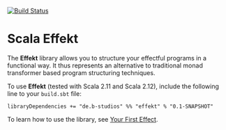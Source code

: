 [![Build Status](https://travis-ci.org/b-studios/scala-effekt.svg?branch=master)](https://travis-ci.org/b-studios/scala-effekt)

# Scala Effekt
The **Effekt** library allows you to structure your effectful programs
in a functional way. It thus represents an alternative to traditional
monad transformer based program structuring techniques.

To use **Effekt** (tested with Scala 2.11 and Scala 2.12), include the
following line to your `build.sbt` file:

```
libraryDependencies += "de.b-studios" %% "effekt" % "0.1-SNAPSHOT"
```

To learn how to use the library, see [Your First Effect](http://b-studios.de/scala-effekt/first-effect.html).
